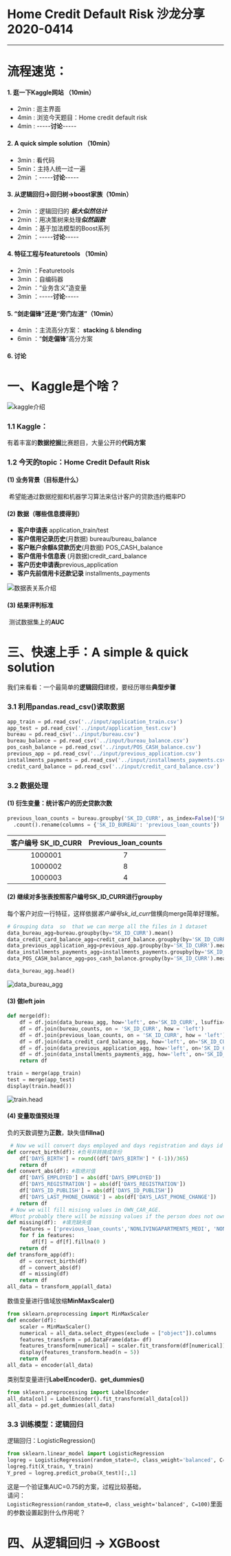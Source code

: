 # Home Credit Default Risk 沙龙分享2020-0414  
- - - - - - - - - - - - - - - - - - - - - - - - - - 

#  流程速览：
#### 1. 逛一下Kaggle网站  （10min）
- 2min : 逛主界面
- 4min  : 浏览今天题目：Home credit default risk
- 4min : -----**讨论**-----

#### 2. A quick simple solution （10min）
- 3min : 看代码
- 5min：主持人统一过一遍
- 2min ：-----**讨论**-----
  
#### 3. 从逻辑回归→回归树→boost家族（10min）
- 2min ：逻辑回归的 ***极大似然估计***
- 2min ：用决策树来处理***似然函数***
- 4min ：基于加法模型的Boost系列
- 2min ：-----**讨论**-----

#### 4. 特征工程与featuretools （10min）
- 2min ：Featuretools
- 3min ：自编码器
- 2min ：“业务含义”造变量
- 3min ：-----**讨论**-----

#### 5. “剑走偏锋”还是“旁门左道”（10min）
- 4min ：主流高分方案： **stacking** & **blending**
- 6min ：“**剑走偏锋**”高分方案

#### 6. 讨论

# 一、Kaggle是个啥？

![kaggle介绍](https://github.com/RainFlanker/rainflanker.github.io/blob/master/images/image-20200411224433386.png)

### 1.1 Kaggle：

​	有着丰富的**数据挖掘**比赛题目，大量公开的**代码方案**

### 1.2 今天的topic：Home Credit Default Risk

#### (1)  业务背景（目标是什么）

​		希望能通过数据挖掘和机器学习算法来估计客户的贷款违约概率PD

#### (2)  数据（哪些信息摸得到）

  - **客户申请表** application_train/test 
  - **客户信用记录历史**(月数据) bureau/bureau_balance
  - **客户账户余额&贷款历史**(月数据) POS_CASH_balance 
  - **客户信用卡信息表** (月数据)credit_card_balance
  - **客户历史申请表**previous_application
  - **客户先前信用卡还款记录** installments_payments


![数据表关系介绍](https://github.com/RainFlanker/rainflanker.github.io/blob/master/images/image-20200411233751953.png)


#### (3)  结果评判标准

​		测试数据集上的**AUC**

# 三、快速上手：A simple & quick solution

我们来看看：一个最简单的**逻辑回归**建模，要经历哪些**典型步骤**

### 3.1 利用pandas.read_csv()读取数据
```python
app_train = pd.read_csv('../input/application_train.csv')
app_test = pd.read_csv('../input/application_test.csv')
bureau = pd.read_csv('../input/bureau.csv')
bureau_balance = pd.read_csv('../input/bureau_balance.csv')
pos_cash_balance = pd.read_csv('../input/POS_CASH_balance.csv')
previous_app = pd.read_csv('../input/previous_application.csv')
installments_payments = pd.read_csv('../input/installments_payments.csv')
credit_card_balance = pd.read_csv('../input/credit_card_balance.csv')
```

### 3.2 数据处理

#### (1) 衍生变量：统计客户的历史贷款次数
```python
previous_loan_counts = bureau.groupby('SK_ID_CURR', as_index=False)['SK_ID_BUREAU']\
  .count().rename(columns = {'SK_ID_BUREAU': 'previous_loan_counts'})
```

| 客户编号 SK_ID_CURR | Previous_loan_counts |
| :-----------------: | :------------------: |
|       1000001       |          7           |
|       1000002       |          8           |
|       1000003       |          4           |

#### (2) 继续对多张表按照客户编号SK_ID_CURR进行groupby

​	每个客户对应一行特征，这样依据*客户编号sk_id_curr*做横向merge简单好理解。
```python
# Grouping data  so  that we can merge all the files in 1 dataset
data_bureau_agg=bureau.groupby(by='SK_ID_CURR').mean()
data_credit_card_balance_agg=credit_card_balance.groupby(by='SK_ID_CURR').mean()
data_previous_application_agg=previous_app.groupby(by='SK_ID_CURR').mean()
data_installments_payments_agg=installments_payments.groupby(by='SK_ID_CURR').mean()
data_POS_CASH_balance_agg=pos_cash_balance.groupby(by='SK_ID_CURR').mean()

data_bureau_agg.head()
```

![data_bureau_agg](https://github.com/RainFlanker/rainflanker.github.io/blob/master/images/image-20200412001603264.png)


#### (3) 做left join
```python
def merge(df):
    df = df.join(data_bureau_agg, how='left', on='SK_ID_CURR', lsuffix='1', rsuffix='2') 
    df = df.join(bureau_counts, on = 'SK_ID_CURR', how = 'left')
    df = df.join(previous_loan_counts, on = 'SK_ID_CURR', how = 'left')
    df = df.join(data_credit_card_balance_agg, how='left', on='SK_ID_CURR', lsuffix='1', rsuffix='2')    
    df = df.join(data_previous_application_agg, how='left', on='SK_ID_CURR', lsuffix='1', rsuffix='2')   #这里的suffix是当两张表出现同样的列名时，对left table、right table增加不同的后缀
    df = df.join(data_installments_payments_agg, how='left', on='SK_ID_CURR', lsuffix='1', rsuffix='2') 
    return df

train = merge(app_train)
test = merge(app_test)
display(train.head())
```

![train.head](https://github.com/RainFlanker/rainflanker.github.io/blob/master/images/image-20200412002545469.png)

#### (4) 变量取值预处理

​	负的天数调整为**正数**，缺失值**fillna()**

```python 
 # Now we will convert days employed and days registration and days id publish to a positive no. 
def correct_birth(df): #负号并转换成年份   
    df['DAYS_BIRTH'] = round((df['DAYS_BIRTH'] * (-1))/365)
    return df
def convert_abs(df): #取绝对值
    df['DAYS_EMPLOYED'] = abs(df['DAYS_EMPLOYED'])
    df['DAYS_REGISTRATION'] = abs(df['DAYS_REGISTRATION'])
    df['DAYS_ID_PUBLISH'] = abs(df['DAYS_ID_PUBLISH'])
    df['DAYS_LAST_PHONE_CHANGE'] = abs(df['DAYS_LAST_PHONE_CHANGE'])
    return df
 # Now we will fill misisng values in OWN_CAR_AGE. 
 #Most probably there will be missing values if the person does not own a car. So we will fill with 0
def missing(df):  #填充缺失值
    features = ['previous_loan_counts','NONLIVINGAPARTMENTS_MEDI', 'NONLIVINGAPARTMENTS_AVG','NONLIVINGAREA_MEDI','OWN_CAR_AGE']
    for f in features:
        df[f] = df[f].fillna(0 )
    return df
def transform_app(df):
    df = correct_birth(df)
    df = convert_abs(df)
    df = missing(df)
    return df
all_data = transform_app(all_data)
```

数值变量进行值域放缩**MinMaxScaler()**
```python
from sklearn.preprocessing import MinMaxScaler
def encoder(df):
    scaler = MinMaxScaler()
    numerical = all_data.select_dtypes(exclude = ["object"]).columns
    features_transform = pd.DataFrame(data= df)
    features_transform[numerical] = scaler.fit_transform(df[numerical])
    display(features_transform.head(n = 5))
    return df
all_data = encoder(all_data)
```

类别型变量进行**LabelEncoder()**、**get_dummies()**
```python
from sklearn.preprocessing import LabelEncoder
all_data[col] = LabelEncoder().fit_transform(all_data[col])
all_data = pd.get_dummies(all_data)
```
### 3.3 训练模型：逻辑回归  
逻辑回归：LogisticRegression()

```python
from sklearn.linear_model import LogisticRegression
logreg = LogisticRegression(random_state=0, class_weight='balanced', C=100)
logreg.fit(X_train, Y_train)
Y_pred = logreg.predict_proba(X_test)[:,1]
```
这是一个验证集AUC=0.75的方案，过程比较基础，  
请问：    
`LogisticRegression(random_state=0, class_weight='balanced', C=100)`里面的参数设置起到什么作用呢？

# 四、从逻辑回归 → XGBoost

